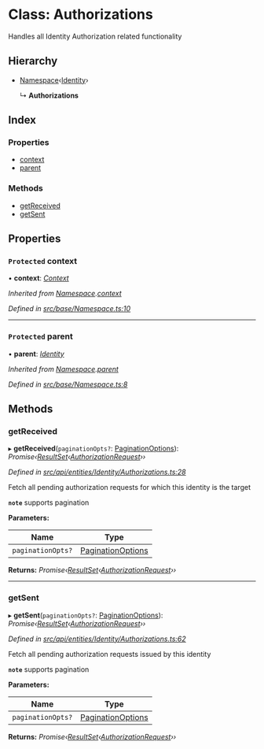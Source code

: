 # Class: Authorizations

Handles all Identity Authorization related functionality

## Hierarchy

* [Namespace](_src_base_namespace_.namespace.md)‹[Identity](_src_api_entities_identity_index_.identity.md)›

  ↳ **Authorizations**

## Index

### Properties

* [context](_src_api_entities_identity_authorizations_.authorizations.md#protected-context)
* [parent](_src_api_entities_identity_authorizations_.authorizations.md#protected-parent)

### Methods

* [getReceived](_src_api_entities_identity_authorizations_.authorizations.md#getreceived)
* [getSent](_src_api_entities_identity_authorizations_.authorizations.md#getsent)

## Properties

### `Protected` context

• **context**: *[Context](_src_context_index_.context.md)*

*Inherited from [Namespace](_src_base_namespace_.namespace.md).[context](_src_base_namespace_.namespace.md#protected-context)*

*Defined in [src/base/Namespace.ts:10](https://github.com/PolymathNetwork/polymesh-sdk/blob/2aa4a44/src/base/Namespace.ts#L10)*

___

### `Protected` parent

• **parent**: *[Identity](_src_api_entities_identity_index_.identity.md)*

*Inherited from [Namespace](_src_base_namespace_.namespace.md).[parent](_src_base_namespace_.namespace.md#protected-parent)*

*Defined in [src/base/Namespace.ts:8](https://github.com/PolymathNetwork/polymesh-sdk/blob/2aa4a44/src/base/Namespace.ts#L8)*

## Methods

###  getReceived

▸ **getReceived**(`paginationOpts?`: [PaginationOptions](../interfaces/_src_types_index_.paginationoptions.md)): *Promise‹[ResultSet](../interfaces/_src_types_index_.resultset.md)‹[AuthorizationRequest](_src_api_entities_authorizationrequest_.authorizationrequest.md)››*

*Defined in [src/api/entities/Identity/Authorizations.ts:28](https://github.com/PolymathNetwork/polymesh-sdk/blob/2aa4a44/src/api/entities/Identity/Authorizations.ts#L28)*

Fetch all pending authorization requests for which this identity is the target

**`note`** supports pagination

**Parameters:**

Name | Type |
------ | ------ |
`paginationOpts?` | [PaginationOptions](../interfaces/_src_types_index_.paginationoptions.md) |

**Returns:** *Promise‹[ResultSet](../interfaces/_src_types_index_.resultset.md)‹[AuthorizationRequest](_src_api_entities_authorizationrequest_.authorizationrequest.md)››*

___

###  getSent

▸ **getSent**(`paginationOpts?`: [PaginationOptions](../interfaces/_src_types_index_.paginationoptions.md)): *Promise‹[ResultSet](../interfaces/_src_types_index_.resultset.md)‹[AuthorizationRequest](_src_api_entities_authorizationrequest_.authorizationrequest.md)››*

*Defined in [src/api/entities/Identity/Authorizations.ts:62](https://github.com/PolymathNetwork/polymesh-sdk/blob/2aa4a44/src/api/entities/Identity/Authorizations.ts#L62)*

Fetch all pending authorization requests issued by this identity

**`note`** supports pagination

**Parameters:**

Name | Type |
------ | ------ |
`paginationOpts?` | [PaginationOptions](../interfaces/_src_types_index_.paginationoptions.md) |

**Returns:** *Promise‹[ResultSet](../interfaces/_src_types_index_.resultset.md)‹[AuthorizationRequest](_src_api_entities_authorizationrequest_.authorizationrequest.md)››*
